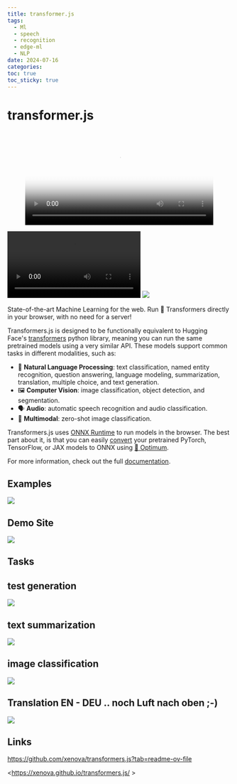 ```yaml
---
title: transformer.js
tags:
  - Ml
  - speech
  - recognition
  - edge-ml
  - NLP
date: 2024-07-16
categories: 
toc: true
toc_sticky: true
---
```


# transformer.js

<figure class="video_container">
  <video id="myVideo" width="100%"  controls="true" allowfullscreen="true" autoplay poster="../_asset/2024-04-11-transformer.js_video_1.mp4">
    <source src="../_asset/2024-04-11-transformer.js_video_1.mp4" type="video/mp4">
  </video>
</figure>

<script> document.addEventListener('DOMContentLoaded', (event) => { var video = document.getElementById('myVideo'); video.currentTime = 3; video.play(); }); </script>

![](../_asset/2024-04-11-transformer.js_video_1.mp4)
![](../_asset/2024-04-11-transformer.js_image_1.png)


State-of-the-art Machine Learning for the web. Run 🤗 Transformers directly in your browser, with no need for a server!

Transformers.js is designed to be functionally equivalent to Hugging Face's [transformers](https://github.com/huggingface/transformers) python library, meaning you can run the same pretrained models using a very similar API. These models support common tasks in different modalities, such as:

- 📝 **Natural Language Processing**: text classification, named entity recognition, question answering, language modeling, summarization, translation, multiple choice, and text generation.
- 🖼️ **Computer Vision**: image classification, object detection, and segmentation.
- 🗣️ **Audio**: automatic speech recognition and audio classification.
- 🐙 **Multimodal**: zero-shot image classification.

Transformers.js uses [ONNX Runtime](https://onnxruntime.ai/) to run models in the browser. The best part about it, is that you can easily [convert](https://github.com/xenova/transformers.js?tab=readme-ov-file#convert-your-models-to-onnx) your pretrained PyTorch, TensorFlow, or JAX models to ONNX using [🤗 Optimum](https://github.com/huggingface/optimum#onnx--onnx-runtime).

For more information, check out the full [documentation](https://huggingface.co/docs/transformers.js).

## Examples 

![](../_asset/2024-04-11-transformer.js_image_2.png)
## Demo Site 

![](../_asset/2024-04-11-transformer.js_image_3.png)
## Tasks

## test generation 

![](../_asset/2024-04-11-transformer.js_image_4.png)
## text summarization 

![](../_asset/2024-04-11-transformer.js_image_5.png)

## image classification 
![](../_asset/2024-04-11-transformer.js_image_6.png)
## Translation EN - DEU .. noch Luft nach oben ;-) 

![](../_asset/2024-04-11-transformer.js_image_7.png)

## Links

<https://github.com/xenova/transformers.js?tab=readme-ov-file>

<https://xenova.github.io/transformers.js/ >


